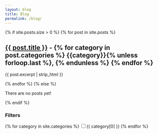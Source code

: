```yaml
---
layout: blog
title: Blog
permalink: /blog/
---
```


<div class="posts">
  {% if site.posts.size > 0 %}
    {% for post in site.posts %}
      <div class="post">
        <h2><a href="{{ post.url }}">{{ post.title }}</a>
        -
        {% for category in post.categories %}
            {{category}}{% unless forloop.last %}, {% endunless %}
        {% endfor %}
        </h2>
        <p>{{ post.excerpt | strip_html }}</p>
      </div>
    {% endfor %}
  {% else %}
    <p>There are no posts yet!</p>
  {% endif %}
</div>

<div class="filters">
  <h3>Filters</h3>
  <form>
    {% for category in site.categories %}
      <label>
        <input type="checkbox" name="category" value="{{ category[0] }}">{{ category[0] }}
      </label>
    {% endfor %}
  </form>
</div>
